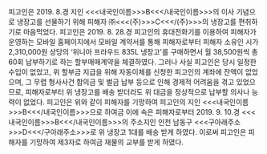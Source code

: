 피고인은 2019. 8.경 지인 <<<내국인이름>>>B<<</내국인이름>>>의 이사 기념으로 냉장고를 선물하기 위해 피해자 ㈜<<<(주)>>>C<<</(주)>>>의 냉장고를 편취하기로 마음먹었다.
피고인은 2019. 8. 28.경 피고인의 휴대전화기를 이용하여 피해자가 운영하는 모바일 홈페이지에서 모바일 계약서를 통해 피해자로부터 피해자 소유인 시가 2,310,000원 상당의 ‘위니아 프라우드 835L 냉장고'를 구매하면서 월 38,500원씩 총 60회 납부하기로 하는 할부매매계약을 체결하였다.
그러나 사실 피고인은 당시 일정한 수입이 없었고, 위 할부금 지급을 위해 자동이체를 신청한 피고인의 계좌에 잔액이 없었으며, 그 무렵 형사사건 합의금 및 벌금 납부 등으로 인해 경제적 어려움을 겪고 있었으므로, 피해자로부터 위 냉장고를 배송 받더라도 위 대금을 정상적으로 납부할 의사나 능력이 없었다.
피고인은 위와 같이 피해자를 기망하여 피고인의 지인 <<<내국인이름>>>B<<</내국인이름>>>으로 하여금 이에 속은 피해자로부터 2019. 9. 10.경 <<<내국인이름>>>B<<</내국인이름>>>의 주소지인 인천 남동구 <<<구아래주소>>>D<<</구아래주소>>>로 위 냉장고 1대를 배송 받게 하였다.
이로써 피고인은 피해자를 기망하여 제3자로 하여금 재물의 교부를 받게 하였다.